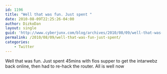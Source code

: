 ```yaml
---
id: 1196
title: "Well that was fun. Just spent "
date: 2010-08-09T22:25:26-04:00
author: DizkoDan
layout: single
guid: 'http://www.cyberjunx.com/blog/archives/2010/08/09/well-that-was-fun-just-spent/'
permalink: /2010/08/09/well-that-was-fun-just-spent/
categories:
    - Twitter
---
```


Well that was fun. Just spent 45mins with fios supper to get the intarwebz back online, then had to re-hack the router. All is well now